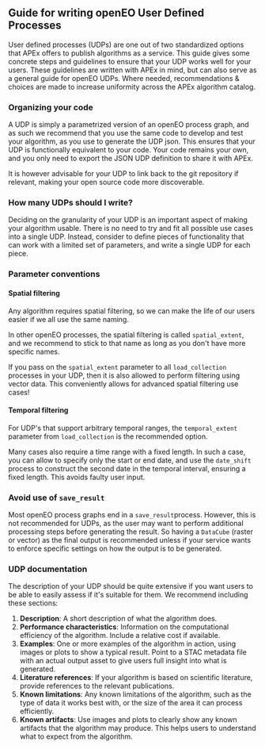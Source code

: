 ## Guide for writing openEO User Defined Processes

User defined processes (UDPs) are one out of two standardized options that APEx offers to publish algorithms as a service.
This guide gives some concrete steps and guidelines to ensure that your UDP works well for your users. These guidelines are
written with APEx in mind, but can also serve as a general guide for openEO UDPs. Where needed, recommendations & choices 
are made to increase uniformity across the APEx algorithm catalog.


### Organizing your code

A UDP is simply a parametrized version of an openEO process graph, and as such we recommend that you use the same code to develop
and test your algorithm, as you use to generate the UDP json. This ensures that your UDP is functionally equivalent to your code.
Your code remains your own, and you only need to export the JSON UDP definition to share it with APEx.

It is however advisable for your UDP to link back to the git repository if relevant, making your open source code more 
discoverable. 

### How many UDPs should I write?

Deciding on the granularity of your UDP is an important aspect of making your algorithm usable. There is no need to try
and fit all possible use cases into a single UDP. Instead, consider to define pieces of functionality that can work with
a limited set of parameters, and write a single UDP for each piece.


### Parameter conventions

#### Spatial filtering

Any algorithm requires spatial filtering, so we can make the life of our users easier if we all use the same naming.

In other openEO processes, the spatial filtering is called `spatial_extent`, and we recommend to stick to that name as 
long as you don't have more specific names.

If you pass on the `spatial_extent` parameter to all `load_collection` processes in your UDP, then it is also allowed to
perform filtering using vector data. This conveniently allows for advanced spatial filtering use cases!

#### Temporal filtering

For UDP's that support arbitrary temporal ranges, the `temporal_extent` parameter from `load_collection` is the recommended option.

Many cases also require a time range with a fixed length. In such a case, you can allow to specify only the start or end
date, and use the `date_shift` process to construct the second date in the temporal interval, ensuring a fixed length. This
avoids faulty user input.


### Avoid use of `save_result`

Most openEO process graphs end in a `save_result`process. However, this is not recommended for UDPs, as the user may
want to perform additional processing steps before generating the result. So having a `DataCube` (raster or vector) 
as the final output is recommended unless if your service wants to enforce specific settings on how the output is to be generated.


### UDP documentation

The description of your UDP should be quite extensive if you want users to be able to easily assess if it's suitable for them.
We recommend including these sections:

1. **Description**: A short description of what the algorithm does.
2. **Performance characteristics**: Information on the computational efficiency of the algorithm. Include a relative cost if available.
3. **Examples**: One or more examples of the algorithm in action, using images or plots to show a typical result. Point to a STAC metadata file with an actual output asset to give users full insight into what is generated.
4. **Literature references**: If your algorithm is based on scientific literature, provide references to the relevant publications.
5. **Known limitations**: Any known limitations of the algorithm, such as the type of data it works best with, or the size of the area it can process efficiently.
6. **Known artifacts**: Use images and plots to clearly show any known artifacts that the algorithm may produce. This helps users to understand what to expect from the algorithm.

